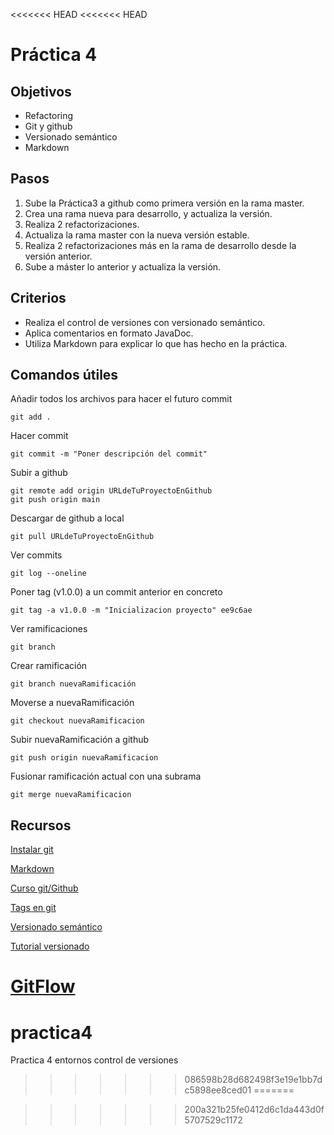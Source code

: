 <<<<<<< HEAD
<<<<<<< HEAD
# Práctica 4

## Objetivos

- Refactoring
- Git y github
- Versionado semántico
- Markdown

## Pasos

1.	Sube la Práctica3 a github como primera versión en la rama master.
2.	Crea una rama nueva para desarrollo, y actualiza la versión.
3.	Realiza 2 refactorizaciones.
4.	Actualiza la rama master con la nueva versión estable.
5.	Realiza 2 refactorizaciones más en la rama de desarrollo desde la versión anterior.
6.	Sube a máster lo anterior y actualiza la versión.

## Criterios 

- Realiza el control de versiones con versionado semántico.
-	Aplica comentarios en formato JavaDoc.
-	Utiliza Markdown para explicar lo que has hecho en la práctica.

## Comandos útiles

Añadir todos los archivos para hacer el futuro commit
~~~
git add .
~~~

Hacer commit
~~~
git commit -m "Poner descripción del commit"
~~~

Subir a github
~~~
git remote add origin URLdeTuProyectoEnGithub
git push origin main
~~~

Descargar de github a local
~~~
git pull URLdeTuProyectoEnGithub
~~~

Ver commits
~~~
git log --oneline
~~~

Poner tag (v1.0.0) a un commit anterior en concreto 
~~~
git tag -a v1.0.0 -m "Inicializacion proyecto" ee9c6ae
~~~

Ver ramificaciones
~~~
git branch
~~~

Crear ramificación
~~~
git branch nuevaRamificación
~~~

Moverse a nuevaRamificación
~~~
git checkout nuevaRamificacion
~~~

Subir nuevaRamificación a github
~~~
git push origin nuevaRamificacion
~~~

Fusionar ramificación actual con una subrama
~~~
git merge nuevaRamificacion
~~~


## Recursos

[Instalar git](https://git-scm.com/book/es/v2/Inicio---Sobre-el-Control-de-Versiones-Instalaci%C3%B3n-de-Git)

[Markdown](https://markdown.es/)

[Curso git/Github](https://www.youtube.com/watch?v=w2o_rH4b5tA&list=PLU8oAlHdN5BlyaPFiNQcV0xDqy0eR35aU&index=6)

[Tags en git](https://juncotic.com/tag-en-git/)

[Versionado semántico](https://semver.org/lang/es/)

[Tutorial versionado](https://www.youtube.com/watch?v=1B9iP611WUY&list=PLY1J8ju7Eq-TUBGmySQNivh2F1Yq0CgQj&index=18)

[GitFlow](https://www.youtube.com/watch?v=atYIzPIeeQk&list=PLY1J8ju7Eq-TUBGmySQNivh2F1Yq0CgQj&index=19)
=======
# practica4
Practica 4 entornos control de versiones
>>>>>>> 086598b28d682498f3e19e1bb7dc5898ee8ced01
=======

>>>>>>> 200a321b25fe0412d6c1da443d0f5707529c1172
